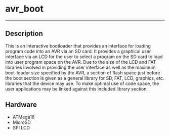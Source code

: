 # avr_boot
---
## Description
This is an interactive bootloader that provides an interface for loading program
code into an AVR via an SD card.
It provides a graphical user interface via an LCD for the user to select a
program on the SD card to load into user program space on the AVR.
Due to the size of the LCD and FAT libraries involved in providing the user
interface as well as the maximum boot-loader size specified by the AVR, a
section of flash space just before the boot section is given as a general
library for SD, FAT, LCD, graphics, etc. libraries that the device may use.
To make optimal use of code space, the user applications may be linked against
this included library section.

## Hardware
* ATMega16
* MicroSD
* SPI LCD

